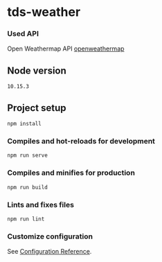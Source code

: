 # tds-weather

### Used API
Open Weathermap API [openweathermap](https://openweathermap.org/current)

## Node version
```
10.15.3
```

## Project setup
```
npm install
```

### Compiles and hot-reloads for development
```
npm run serve
```

### Compiles and minifies for production
```
npm run build
```

### Lints and fixes files
```
npm run lint
```

### Customize configuration
See [Configuration Reference](https://cli.vuejs.org/config/).
